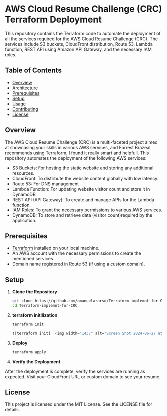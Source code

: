# AWS Cloud Resume Challenge (CRC) Terraform Deployment

This repository contains the Terraform code to automate the deployment of all the services required for the AWS Cloud Resume Challenge (CRC). The services include S3 buckets, CloudFront distribution, Route 53, Lambda function, REST API using Amazon API Gateway, and the necessary IAM roles.

## Table of Contents

- [Overview](#overview)
- [Architecture](#architecture)
- [Prerequisites](#prerequisites)
- [Setup](#setup)
- [Usage](#usage)
- [Contributing](#contributing)
- [License](#license)

## Overview

The AWS Cloud Resume Challenge (CRC) is a multi-faceted project aimed at showcasing your skills in various AWS services, and Forrest Brazeal recommends using Terraform, I found it really smart and helpfull. This repository automates the deployment of the following AWS services:

- S3 Buckets: For hosting the static website and storing any additional resources.
- CloudFront: To distribute the website content globally with low latency.
- Route 53: For DNS management 
- Lambda Function: For updating website visitor count and store it in DynamoDB
- REST API (API Gateway): To create and manage APIs for the Lambda function.
- IAM Roles: To grant the necessary permissions to various AWS services.
- DynamoDB: To store and retrieve data (visitor count)required by the application.


## Prerequisites

- [Terraform](https://www.terraform.io/downloads.html) installed on your local machine.
- An AWS account with the necessary permissions to create the mentioned services.
- Domain name registered in Route 53 (if using a custom domain).

## Setup

1. **Clone the Repository**

   ```sh
   git clone https://github.com/amanuelararso/Terraform-implemnt-for-CRC.git
   cd Terraform-implemnt-for-CRC
2. **terraform initilization**
   ```sh
   terraform init

   ![terraform init]  <img width="1437" alt="Screen Shot 2024-06-27 at 6 35 44 PM" src="https://github.com/amanuelararso/Terraform-implemnt-for-CRC/assets/26092925/31bc1d45-04e5-4cdb-969f-615b5c7586b8">


3. **Deploy**
   ```sh
   terraform apply
4. **Verify the Deployment**

After the deployment is complete, verify the services are running as expected. Visit your CloudFront URL or custom domain to see your resume.

## License

This project is licensed under the MIT License. See the LICENSE file for details.
